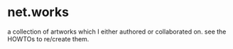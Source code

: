 # net.works
a collection of artworks which I either authored or collaborated on. see the HOWTOs to re/create them.

